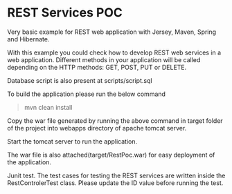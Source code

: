 # REST Services POC

Very basic example for REST web application with Jersey, Maven, Spring and Hibernate.

With this example you could check how to develop REST web services in a web application. Different methods in your application will be called depending on the HTTP methods: GET, POST, PUT or DELETE.

Database script is also present at scripts/script.sql

To build the application please run the below command
>mvn clean install

Copy the war file generated by running the above command in target folder of the project into webapps directory of apache tomcat server.

Start the tomcat server to run the application. 


The war file is also attached(target/RestPoc.war) for easy deployment of the application.

Junit test.
The test cases for testing the REST services are written inside the RestControlerTest class.
Please update the ID value before running the test.

 


